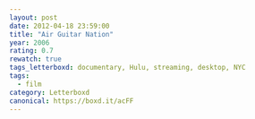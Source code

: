 ```yaml
---
layout: post 
date: 2012-04-18 23:59:00
title: "Air Guitar Nation"
year: 2006
rating: 0.7
rewatch: true
tags_letterboxd: documentary, Hulu, streaming, desktop, NYC
tags:
  - film
category: Letterboxd
canonical: https://boxd.it/acFF
---
```

